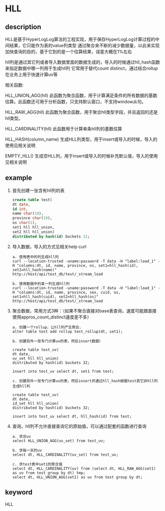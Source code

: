 # HLL

## description

HLL是基于HyperLogLog算法的工程实现，用于保存HyperLogLog计算过程的中间结果，它只能作为表的value列类型
通过聚合来不断的减少数据量，以此来实现加快查询的目的，基于它到的是一个估算结果，误差大概在1%左右

hll列是通过其它列或者导入数据里面的数据生成的，导入的时候通过hll_hash函数来指定数据中哪一列用于生成hll列
它常用于替代count distinct，通过结合rollup在业务上用于快速计算uv等

相关函数:

HLL_UNION_AGG(hll)
此函数为聚合函数，用于计算满足条件的所有数据的基数估算。此函数还可用于分析函数，只支持默认窗口，不支持window从句。

HLL_RAW_AGG(hll)
此函数为聚合函数，用于聚合hll类型字段，并且返回的还是hll类型。

HLL_CARDINALITY(hll)
此函数用于计算单条hll列的基数估算

HLL_HASH(column_name)
生成HLL列类型，用于insert或导入的时候，导入的使用见相关说明

EMPTY_HLL()
生成空HLL列，用于insert或导入的时候补充默认值，导入的使用见相关说明

## example

1. 首先创建一张含有hll列的表

    ```sql
    create table test(
    dt date,
    id int,
    name char(10),
    province char(10),
    os char(1),
    set1 hll hll_union,
    set2 hll hll_union)
    distributed by hash(id) buckets 32;
    ```

2. 导入数据，导入的方式见相关help curl

    ```plain text
    a. 使用表中的列生成hll列
    curl --location-trusted -uname:password -T data -H "label:load_1" -H "columns:dt, id, name, province, os, set1=hll_hash(id), set2=hll_hash(name)"
    http://host/api/test_db/test/_stream_load
    
    b. 使用数据中的某一列生成hll列
    curl --location-trusted -uname:password -T data -H "label:load_1" -H "columns:dt, id, name, province, sex, cuid, os, set1=hll_hash(cuid), set2=hll_hash(os)"
    http://host/api/test_db/test/_stream_load
    ```

3. 聚合数据，常用方式3种：（如果不聚合直接对base表查询，速度可能跟直接使用approx_count_distinct速度差不多）

    ```plain text
    a. 创建一个rollup，让hll列产生聚合，
    alter table test add rollup test_rollup(dt, set1);

    b. 创建另外一张专门计算uv的表，然后insert数据）

    create table test_uv(
    dt date,
    uv_set hll hll_union)
    distributed by hash(id) buckets 32;

    insert into test_uv select dt, set1 from test;

    c. 创建另外一张专门计算uv的表，然后insert并通过hll_hash根据test其它非hll列生成hll列

    create table test_uv(
    dt date,
    id_set hll hll_union)
    distributed by hash(id) buckets 32;

    insert into test_uv select dt, hll_hash(id) from test;
    ```

4. 查询，hll列不允许直接查询它的原始值，可以通过配套的函数进行查询

    ```plain text
    a. 求总uv
    select HLL_UNION_AGG(uv_set) from test_uv;

    b. 求每一天的uv
    select dt, HLL_CARDINALITY(uv_set) from test_uv;

    c. 求test表中set1的聚合值
    select dt, HLL_CARDINALITY(uv) from (select dt, HLL_RAW_AGG(set1) as uv from test group by dt) tmp;
    select dt, HLL_UNION_AGG(set1) as uv from test group by dt;
    ```

## keyword

HLL
